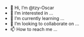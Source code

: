 - 👋 Hi, I’m @tzy-Oscar
- 👀 I’m interested in ...
- 🌱 I’m currently learning ...
- 💞️ I’m looking to collaborate on ...
- 📫 How to reach me ...

<!---
tzy-Oscar/tzy-Oscar is a ✨ special ✨ repository because its `README.md` (this file) appears on your GitHub profile.
You can click the Preview link to take a look at your changes.
--->

